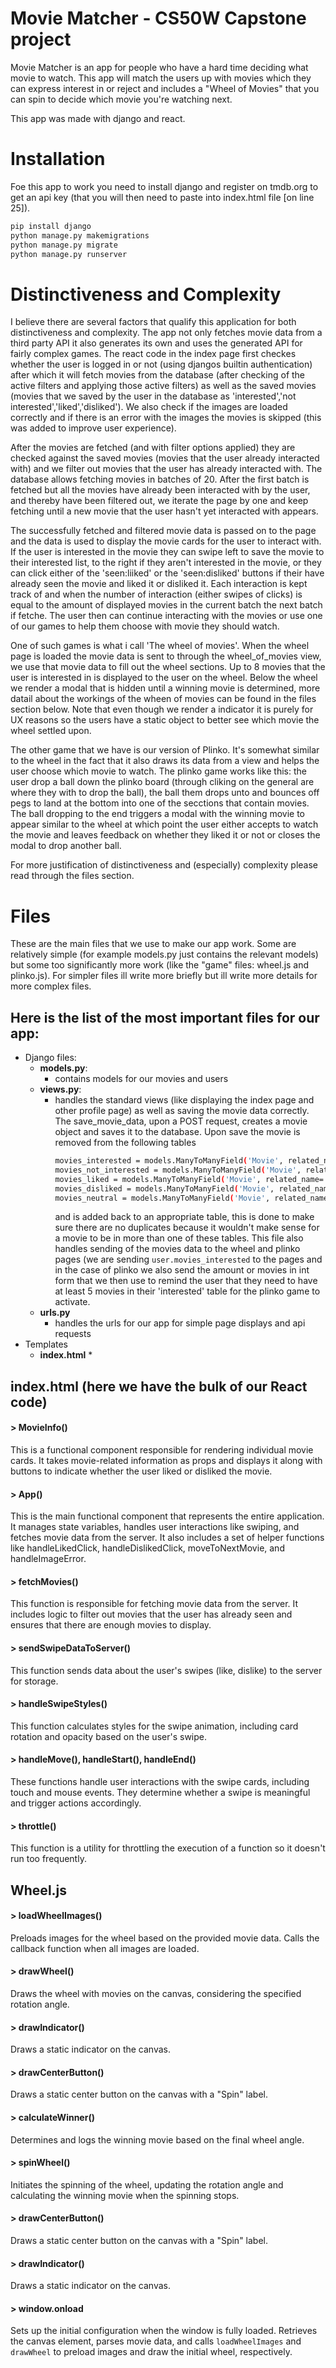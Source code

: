 # Movie Matcher - CS50W Capstone project

Movie Matcher is an app for people who have a hard time deciding what movie to watch. This app will match the users up with movies which they can express interest in or reject and includes a "Wheel of Movies" that you can spin to decide which movie you're watching next.

This app was made with django and react.

# Installation

Foe this app to work you need to install django and register on tmdb.org to get an api key (that you will then need to paste into index.html file [on line 25]).

```bash
pip install django
python manage.py makemigrations
python manage.py migrate
python manage.py runserver
```

# Distinctiveness and Complexity
 
I believe there are several factors that qualify this application for both distinctiveness and complexity. The app not only fetches movie data from a third party API it also generates its own and uses the generated API for fairly complex games. The react code in the index page first checkes whether the user is logged in or not (using djangos builtin authentication) after which it will fetch movies from the database (after checking of the active filters and applying those active filters) as well as the saved movies (movies that we saved by the user in the database as 'interested','not interested','liked','disliked'). We also check if the images are loaded correctly and if there is an error with the images the movies is skipped (this was added to improve user experience).

After the movies are fetched (and with filter options applied) they are checked against the saved movies (movies that the user already interacted with) and we filter out movies that the user has already interacted with. The database allows fetching movies in batches of 20. After the first batch is fetched but all the movies have already been interacted with by the user, and thereby have been filtered out, we iterate the page by one and keep fetching until a new movie that the user hasn't yet interacted with appears.

The successfully fetched and filtered movie data is passed on to the page and the data is used to display the movie cards for the user to interact with. If the user is interested in the movie they can swipe left to save the movie to their interested list, to the right if they aren't interested in the movie, or they can click either of the 'seen:liiked' or the 'seen:disliked' buttons if their have already seen the movie and liked it or disliked it. Each interaction is kept track of and when the number of interaction (either swipes of clicks) is equal to the amount of displayed movies in the current batch the next batch if fetche. The user then can continue interacting with the movies or use one of our games to help them choose with movie they should watch.

One of such games is what i call 'The wheel of movies'. When the wheel page is loaded the movie data is sent to through the wheel_of_movies view, we use that movie data to fill out the wheel sections. Up to 8 movies that the user is interested in is displayed to the user on the wheel. Below the wheel we render a modal that is hidden until a winning movie is determined, more datail about the workings of the wheen of movies can be found in the files section below. Note that even though we render a indicator it is purely for UX reasons so the users have a static object to better see which movie the wheel settled upon. 

The other game that we have is our version of Plinko. It's somewhat similar to the wheel in the fact that it also draws its data from a view and helps the user choose which movie to watch. The plinko game works like this: the user drop a ball down the plinko board (through cliking on the general are where they with to drop the ball), the ball them drops unto and bounces off pegs to land at the bottom into one of the secctions that contain movies. The ball dropping to the end triggers a modal  with the winning movie to appear similar to the wheel at which point the user either accepts to watch the movie and leaves feedback on whether they liked it or not or closes the modal to drop another ball.

For more justification of distinctiveness and (especially) complexity please read through the files section.
 
# Files
These are the main files that we use to make our app work. Some are relatively simple (for example models.py just contains the relevant models) but some too significantly more work (like the "game" files: wheel.js and plinko.js). For simpler files ill write more briefly but ill write more details for more complex files.

## Here is the list of the most important files for our app:
* Django files:
  * **models.py**:
    * contains models for our movies and users
  * **views.py**:
    * handles the standard views (like displaying the index page and other profile page) as well as saving the movie data correctly. The save_movie_data, upon a POST request, creates a movie object and saves it to the database. Upon save the movie is removed from the following tables
       ```bash
       movies_interested = models.ManyToManyField('Movie', related_name='interested_users', blank=True)
       movies_not_interested = models.ManyToManyField('Movie', related_name='not_interested_users', blank=True)
       movies_liked = models.ManyToManyField('Movie', related_name='liked_by_users', blank=True)
       movies_disliked = models.ManyToManyField('Movie', related_name='disliked_by_users', blank=True)
       movies_neutral = models.ManyToManyField('Movie', related_name='neutral_users', blank=True)
       ```
      and is added back to an appropriate table, this is done to make sure there are no duplicates because it wouldn't make sense for a movie to be in more than one of these tables. This file also handles sending of the movies data to the wheel and plinko pages (we are sending ```user.movies_interested``` to the pages and in the case of plinko we also send the amount or movies in int form that we then use to remind the user that they need to have at least 5 movies in their 'interested' table for the plinko game to activate.
  * **urls.py**
    * handles the urls for our app for simple page displays and api requests
* Templates
  * **index.html**
    * 

## index.html (here we have the bulk of our React code)

#### >  MovieInfo()
This is a functional component responsible for rendering individual movie cards. It takes movie-related information as props and displays it along with buttons to indicate whether the user liked or disliked the movie.
#### >  App()
This is the main functional component that represents the entire application. It manages state variables, handles user interactions like swiping, and fetches movie data from the server. It also includes a set of helper functions like handleLikedClick, handleDislikedClick, moveToNextMovie, and handleImageError.
#### >  fetchMovies()
This function is responsible for fetching movie data from the server. It includes logic to filter out movies that the user has already seen and ensures that there are enough movies to display.
#### >  sendSwipeDataToServer()
This function sends data about the user's swipes (like, dislike) to the server for storage.
#### >  handleSwipeStyles()
This function calculates styles for the swipe animation, including card rotation and opacity based on the user's swipe.
#### >  handleMove(), handleStart(), handleEnd()
These functions handle user interactions with the swipe cards, including touch and mouse events. They determine whether a swipe is meaningful and trigger actions accordingly.
#### >  throttle()
This function is a utility for throttling the execution of a function so it doesn't run too frequently.

## Wheel.js

#### >  loadWheelImages()
Preloads images for the wheel based on the provided movie data. Calls the callback function when all images are loaded.
#### >  drawWheel()
Draws the wheel with movies on the canvas, considering the specified rotation angle.
#### >  drawIndicator()
Draws a static indicator on the canvas.
#### >  drawCenterButton()
Draws a static center button on the canvas with a "Spin" label.
#### >  calculateWinner()
Determines and logs the winning movie based on the final wheel angle.
#### >  spinWheel()
Initiates the spinning of the wheel, updating the rotation angle and calculating the winning movie when the spinning stops.
#### >  drawCenterButton() 
Draws a static center button on the canvas with a "Spin" label.
#### >  drawIndicator()
Draws a static indicator on the canvas.
#### >  window.onload
Sets up the initial configuration when the window is fully loaded. Retrieves the canvas element, parses movie data, and calls `loadWheelImages` and `drawWheel` to preload images and draw the initial wheel, respectively.
